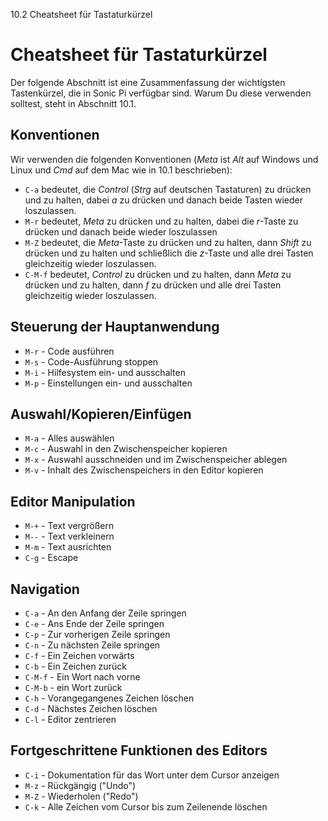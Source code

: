 10.2 Cheatsheet für Tastaturkürzel

# Cheatsheet für Tastaturkürzel

Der folgende Abschnitt ist eine Zusammenfassung der wichtígsten Tastenkürzel, die in Sonic Pi verfügbar sind. Warum Du diese verwenden solltest, steht in Abschnitt 10.1.

## Konventionen

Wir verwenden die folgenden Konventionen (*Meta* ist *Alt* auf Windows und Linux und *Cmd* auf dem  Mac wie in 10.1 beschrieben):

* `C-a` bedeutet, die *Control* (*Strg* auf deutschen Tastaturen) zu drücken und zu halten, dabei *a* zu drücken und danach beide Tasten wieder loszulassen.
* `M-r` bedeutet, *Meta* zu drücken und zu halten, dabei die *r*-Taste zu drücken und danach beide wieder loszulassen
* `M-Z` bedeutet, die *Meta*-Taste zu drücken und zu halten, dann *Shift* zu drücken und zu halten und schließlich die *z*-Taste und alle drei Tasten gleichzeitig wieder loszulassen.
* `C-M-f` bedeutet, *Control* zu drücken und zu halten, dann *Meta* zu drücken und zu halten, dann *f* zu drücken und alle drei Tasten gleichzeitig wieder loszulassen.

## Steuerung der Hauptanwendung

* `M-r` - Code ausführen
* `M-s` - Code-Ausführung stoppen
* `M-i` - Hilfesystem ein- und ausschalten
* `M-p` - Einstellungen ein- und ausschalten

## Auswahl/Kopieren/Einfügen

* `M-a` - Alles auswählen
* `M-c` - Auswahl in den Zwischenspeicher kopieren
* `M-x` - Auswahl ausschneiden und im Zwischenspeicher ablegen
* `M-v` - Inhalt des Zwischenspeichers in den Editor kopieren

## Editor Manipulation

* `M-+` - Text vergrößern
* `M--` - Text verkleinern
* `M-m` - Text ausrichten
* `C-g` - Escape

## Navigation

* `C-a` - An den Anfang der Zeile springen
* `C-e` - Ans Ende der Zeile springen
* `C-p` - Zur vorherigen Zeile springen
* `C-n` - Zu nächsten Zeile springen
* `C-f` - Ein Zeichen vorwärts
* `C-b` - Ein Zeichen zurück
* `C-M-f` - Ein Wort nach vorne
* `C-M-b` - ein Wort zurück
* `C-h` - Vorangegangenes Zeichen löschen 
* `C-d` - Nächstes Zeichen löschen
* `C-l` - Editor zentrieren

## Fortgeschrittene Funktionen des Editors

* `C-i` - Dokumentation für das Wort unter dem Cursor anzeigen
* `M-z` - Rückgängig ("Undo")
* `M-Z` - Wiederholen ("Redo")
* `C-k` - Alle Zeichen vom Cursor bis zum Zeilenende löschen



